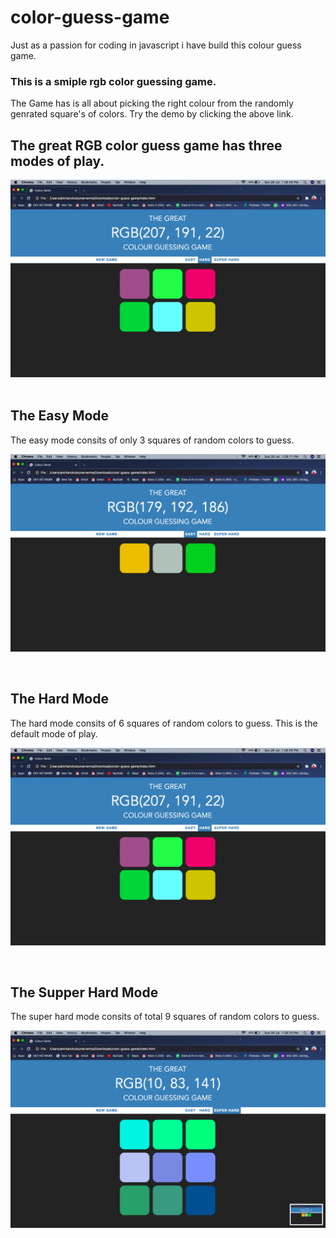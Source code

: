 # color-guess-game
Just as a passion for coding in javascript i have build this colour guess game.
### This is a smiple rgb color guessing game. 
The Game has is all about picking the right colour from the randomly genrated square's of colors. Try the demo by clicking the above link.

## The great RGB color guess game has three modes of play. 
![screenshot 71](https://github.com/amritanshu-kk/color-guess-game/blob/master/Screenshot%202020-07-26%20at%201.28.04%20PM.png)
<br>
<br>

## The Easy Mode
The easy mode consits of only 3 squares of random colors to guess.

![screenshot 70](https://github.com/amritanshu-kk/color-guess-game/blob/master/Screenshot%202020-07-26%20at%201.28.11%20PM.png)

<br>

## The Hard Mode
The hard mode consits of 6 squares of random colors to guess. This is the default mode of play.

![screenshot 69](https://github.com/amritanshu-kk/color-guess-game/blob/master/Screenshot%202020-07-26%20at%201.28.04%20PM.png)

<br>

## The Supper Hard Mode
The super hard mode consits of total 9 squares of random colors to guess.

![screenshot 68](https://github.com/amritanshu-kk/color-guess-game/blob/master/Screenshot%202020-07-26%20at%201.28.15%20PM.png)

<br>
